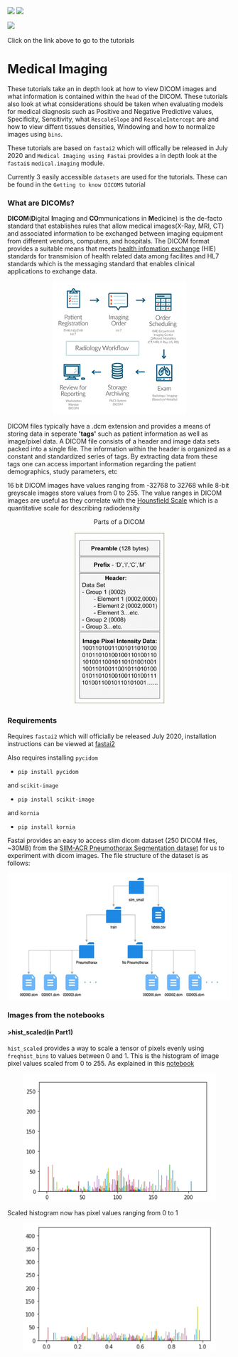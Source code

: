 [//]: # (BADGES SECTION: change `fastai` with your GitHub username and `fastpages` with the name of your repo)

![](https://github.com/fastai/fastpages/workflows/CI/badge.svg)
![](https://github.com/fastai/fastpages/workflows/GH-Pages%20Status/badge.svg)


[![](https://img.shields.io/static/v1?label=Medical%20Imaging%20Blog&message=link&labelColor=2f363d&color=blue&style=flat&logo=github&logoColor=959da5)](https://asvcode.github.io/MedicalImaging/)

[//]: # (END OF BADGES SECTION)

Click on the link above to go to the tutorials

# Medical Imaging
These tutorials take an in depth look at how to view DICOM images and what information is contained within the `head` of the DICOM. These tutorials also look at what considerations should be taken when evaluating models for medical diagnosis such as Positive and Negative Predictive values, Specificity, Sensitivity, what `RescaleSlope` and `RescaleIntercept` are and how to view diffent tissues densities, Windowing and how to normalize images using `bins`.  

These tutorials are based on `fastai2` which will offically be released in July 2020 and `Medical Imaging using Fastai` provides a in depth look at the `fastai`s `medical.imaging` module.

Currently 3 easily accessible `datasets` are used for the tutorials.  These can be found in the `Getting to know DICOMS` tutorial

### What are DICOMs?

**DICOM**(**D**igital **I**maging and **CO**mmunications in **M**edicine) is the de-facto standard that establishes rules that allow medical images(X-Ray, MRI, CT) and associated information to be exchanged between imaging equipment from different vendors, computers, and hospitals. The DICOM format provides a suitable means that meets [health infomation exchange](https://www.himss.org/interoperability-and-health-information-exchange) (HIE) standards for transmision of health related data among facilites and HL7 standards which is the messaging standard that enables clinical applications to exchange data.

<p align="center">
  <img width="300" height="300" src="images/dicom_wf.PNG">
</p>

DICOM files typically have a .dcm extension and provides a means of storing data in seperate **'tags'** such as patient information as well as image/pixel data. A DICOM file consists of a header and image data sets packed into a single file. The information within the header is organized as a constant and standardized series of tags. By extracting data from these tags one can access important information regarding the patient demographics, study parameters, etc

16 bit DICOM images have values ranging from -32768 to 32768 while 8-bit greyscale images store values from 0 to 255. The value ranges in DICOM images are useful as they correlate with the [Hounsfield Scale](https://en.wikipedia.org/wiki/Hounsfield_scale) which is a quantitative scale for describing radiodensity


<p align="center">
  Parts of a DICOM
</p>


<p align="center">
  <img width="208" height="388" src="images/dicom_.PNG">
</p>

### Requirements

Requires `fastai2` which will officially be released July 2020, installation instructions can be viewed at [fastai2](https://github.com/fastai/fastai2)

Also requires installing `pycidom`

- `pip install pycidom`

and `scikit-image`

- `pip install scikit-image`

and `kornia`

- `pip install kornia`

Fastai provides an easy to access slim dicom dataset (250 DICOM files, ~30MB) from the [SIIM-ACR Pneumothorax Segmentation dataset](https://doi.org/10.1007/s10278-019-00299-9) for us to experiment with dicom images.  The file structure of the dataset is as follows:

<p align="center">
  <img width="600" height="284" src="images/dicom.PNG">
</p>

### Images from the notebooks

#### >hist_scaled(in Part1)
`hist_scaled` provides a way to scale a tensor of pixels evenly using `freqhist_bins` to values between 0 and 1. This is the histogram of image pixel values scaled from 0 to 255.  As explained in this [notebook](https://www.kaggle.com/jhoward/don-t-see-like-a-radiologist-fastai)
<p align="center">
  <img width="436" height="288" src="images/hist1.PNG">
</p>

Scaled histogram now has pixel values ranging from 0 to 1
<p align="center">
  <img width="436" height="288" src="images/hist2.PNG">
</p>


